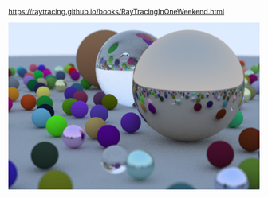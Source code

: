 https://raytracing.github.io/books/RayTracingInOneWeekend.html

![Ray Tracing In One Weekend](RayTracingInOneWeekend.png)
